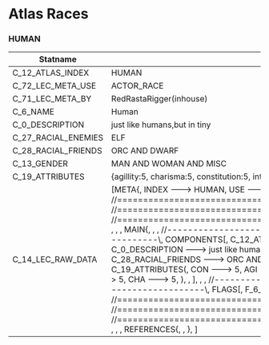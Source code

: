 

# Atlas Races





### HUMAN
| Statname | Value | 
|  --  |  --  | 
| C_12_ATLAS_INDEX | HUMAN | 
| C_72_LEC_META_USE | ACTOR_RACE | 
| C_71_LEC_META_BY | RedRastaRigger(inhouse) | 
| C_6_NAME | Human | 
| C_0_DESCRIPTION | just like humans,but in tiny | 
| C_27_RACIAL_ENEMIES | ELF | 
| C_28_RACIAL_FRIENDS | ORC AND DWARF | 
| C_13_GENDER | MAN AND WOMAN AND MISC | 
| C_19_ATTRIBUTES | {agillity:5, charisma:5, constitution:5, intuition:5, logic:5, reaction:5, strength:5, willpower:5} | 
| C_14_LEC_RAW_DATA | [META{,   INDEX ---> HUMAN,   USE   ---> ACTOR_RACE,   BY    ---> RedRastaRigger(inhouse), }, , , , //==============================================================================\\, //==============================================================================\\, //==============================================================================\\, , , , MAIN{, , , //------------------------------------------------------------------------------\\,   COMPONENTS[,     C_12_ATLAS_INDEX ---> HUMAN,     C_6_NAME ---> Human,     C_0_DESCRIPTION ---> just like humans,but in tiny,     C_27_RACIAL_ENEMIES ---> ELF,     C_28_RACIAL_FRIENDS ---> ORC AND DWARF,     C_13_GENDER ---> MAN AND WOMAN AND MISC,     C_19_ATTRIBUTES(,       CON ---> 5,       AGI ---> 5,       REA ---> 5,       STR ---> 5,       WIL ---> 5,       LOG ---> 5,       INT ---> 5,       CHA ---> 5,       ), ,   ], , , //------------------------------------------------------------------------------\\,   FLAGS[,     F_6_ACTOR_ATTRIBUTES,     F_11_ACTOR_ATTRIBUTES_RACE,   ], , , , //==============================================================================\\, //==============================================================================\\, //==============================================================================\\, , , , REFERENCES{, , }, ] | 

